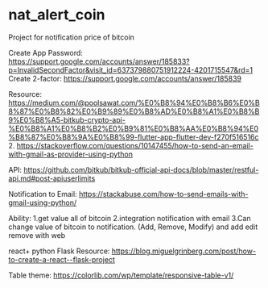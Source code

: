 # nat_alert_coin
Project for notification price of bitcoin

Create App Password:
https://support.google.com/accounts/answer/185833?p=InvalidSecondFactor&visit_id=637379880751912224-4201715547&rd=1
Create 2-factor:
https://support.google.com/accounts/answer/185839

Resource:
https://medium.com/@poolsawat.com/%E0%B8%94%E0%B8%B6%E0%B8%87%E0%B8%82%E0%B9%89%E0%B8%AD%E0%B8%A1%E0%B8%B9%E0%B8%A5-bitkub-crypto-api-%E0%B8%A1%E0%B8%B2%E0%B9%81%E0%B8%AA%E0%B8%94%E0%B8%87%E0%B8%9A%E0%B8%99-flutter-app-flutter-dev-f270f516516c
2.
https://stackoverflow.com/questions/10147455/how-to-send-an-email-with-gmail-as-provider-using-python

API:
https://github.com/bitkub/bitkub-official-api-docs/blob/master/restful-api.md#post-apiuserlimits

Notification to Email:
https://stackabuse.com/how-to-send-emails-with-gmail-using-python/

Ability:
1.get value all of bitcoin
2.integration notification with email
3.Can change value of bitcoin to notification. (Add, Remove, Modify) and add edit remove with web

react+ python Flask Resource:
https://blog.miguelgrinberg.com/post/how-to-create-a-react--flask-project

Table theme:
https://colorlib.com/wp/template/responsive-table-v1/
